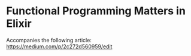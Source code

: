 # Functional Programming Matters in Elixir

Accompanies the following article:
https://medium.com/p/2c272d560959/edit
